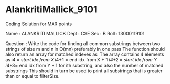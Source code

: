# AlankritiMallick_9101
Coding Solution for MAR points

Name : ALANKRITI MALLICK
Dept : CSE
Sec : B
Roll : 13000119101

Question : Write the code for finding all common substrings between two strings of size m and n in O(mn) preferably in one pass
The function should also return an array for matched indexes as: The array contains 4 elements as i*4 = start idx from X i*4+1 = end idx from X + 1 i*4+2 = start idx from Y i*4+3= end idx from Y + 1 for ith substring, and also the number of matched substrings
This should in turn be used to print all substrings that is greater than or equal to filterSize.
